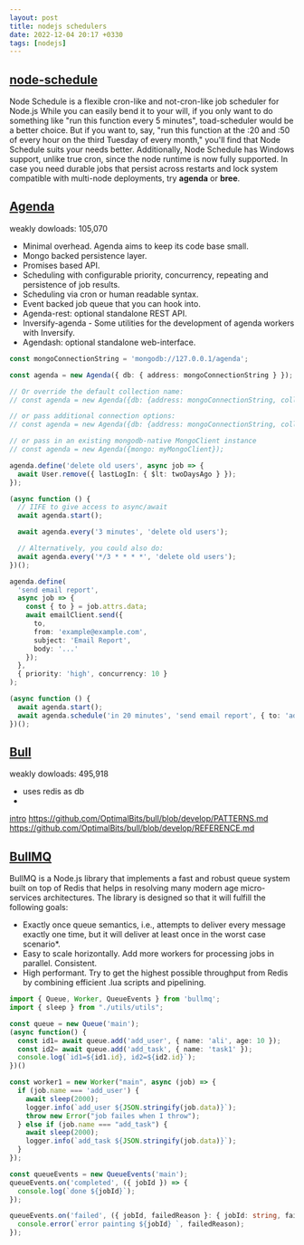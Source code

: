 ```yaml
---
layout: post
title: nodejs schedulers
date: 2022-12-04 20:17 +0330
tags: [nodejs]
---
```


## [node-schedule](https://github.com/node-schedule/node-schedule)
Node Schedule is a flexible cron-like and not-cron-like job scheduler for Node.js
While you can easily bend it to your will, if you only want to do something like "run this function every 5 minutes", toad-scheduler would be a better choice. But if you want to, say, "run this function at the :20 and :50 of every hour on the third Tuesday of every month," you'll find that Node Schedule suits your needs better. Additionally, Node Schedule has Windows support, unlike true cron, since the node runtime is now fully supported.
In case you need durable jobs that persist across restarts and lock system compatible with multi-node deployments, try **agenda** or **bree**.

## <a href="https://github.com/agenda/agenda">Agenda</a>
weakly dowloads: 105,070
- Minimal overhead. Agenda aims to keep its code base small.
- Mongo backed persistence layer.
- Promises based API.
- Scheduling with configurable priority, concurrency, repeating and persistence of job results.
- Scheduling via cron or human readable syntax.
- Event backed job queue that you can hook into.
- Agenda-rest: optional standalone REST API.
- Inversify-agenda - Some utilities for the development of agenda workers with Inversify.
- Agendash: optional standalone web-interface.

```ts
const mongoConnectionString = 'mongodb://127.0.0.1/agenda';

const agenda = new Agenda({ db: { address: mongoConnectionString } });

// Or override the default collection name:
// const agenda = new Agenda({db: {address: mongoConnectionString, collection: 'jobCollectionName'}});

// or pass additional connection options:
// const agenda = new Agenda({db: {address: mongoConnectionString, collection: 'jobCollectionName', options: {ssl: true}}});

// or pass in an existing mongodb-native MongoClient instance
// const agenda = new Agenda({mongo: myMongoClient});

agenda.define('delete old users', async job => {
  await User.remove({ lastLogIn: { $lt: twoDaysAgo } });
});

(async function () {
  // IIFE to give access to async/await
  await agenda.start();

  await agenda.every('3 minutes', 'delete old users');

  // Alternatively, you could also do:
  await agenda.every('*/3 * * * *', 'delete old users');
})();
```
```ts
agenda.define(
  'send email report',
  async job => {
    const { to } = job.attrs.data;
    await emailClient.send({
      to,
      from: 'example@example.com',
      subject: 'Email Report',
      body: '...'
    });
  },
  { priority: 'high', concurrency: 10 }
);

(async function () {
  await agenda.start();
  await agenda.schedule('in 20 minutes', 'send email report', { to: 'admin@example.com' });
})();
```

## <a href="https://www.npmjs.com/package/bull">Bull</a>
weakly dowloads: 495,918
- uses redis as db
-
[intro](https://optimalbits.github.io/bull/)
https://github.com/OptimalBits/bull/blob/develop/PATTERNS.md
https://github.com/OptimalBits/bull/blob/develop/REFERENCE.md

## <a href="https://docs.bullmq.io/">BullMQ</a>
BullMQ is a Node.js library that implements a fast and robust queue system built on top of Redis that helps in resolving many modern age micro-services architectures.
The library is designed so that it will fulfill the following goals:
- Exactly once queue semantics, i.e., attempts to deliver every message exactly one time, but it will deliver at least once in the worst case scenario*.
- Easy to scale horizontally. Add more workers for processing jobs in parallel.
Consistent.
- High performant. Try to get the highest possible throughput from Redis by combining efficient .lua scripts and pipelining.


```ts
import { Queue, Worker, QueueEvents } from 'bullmq';
import { sleep } from "./utils/utils";

const queue = new Queue('main');
(async function() {
  const id1= await queue.add('add_user', { name: 'ali', age: 10 });
  const id2= await queue.add('add_task', { name: 'task1' });
  console.log(`id1=${id1.id}, id2=${id2.id}`);
})()

const worker1 = new Worker("main", async (job) => {
  if (job.name === 'add_user') {
    await sleep(2000);
    logger.info(`add_user ${JSON.stringify(job.data)}`);
    throw new Error("job failes when I throw");
  } else if (job.name === "add_task") {
    await sleep(2000);
    logger.info(`add_task ${JSON.stringify(job.data)}`);
  }
});

const queueEvents = new QueueEvents('main');
queueEvents.on('completed', ({ jobId }) => {
  console.log(`done ${jobId}`);
});

queueEvents.on('failed', ({ jobId, failedReason }: { jobId: string, failedReason: string }) => {
  console.error(`error painting ${jobId} `, failedReason);
});
```
